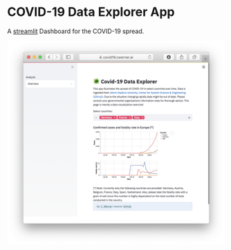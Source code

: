 # COVID-19 Data Explorer App
A [streamlit](https://streamlit.io) Dashboard for the COVID-19 spread.

![COVID-19 Data Explorer](assets/screenshot.png?raw=true)
